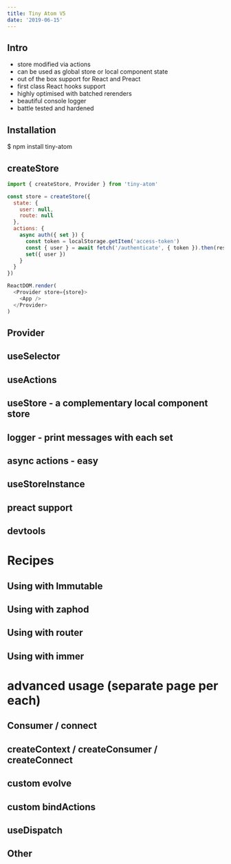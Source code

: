 ```yaml
---
title: Tiny Atom V5
date: '2019-06-15'
---
```


## Intro

- store modified via actions
- can be used as global store or local component state
- out of the box support for React and Preact
- first class React hooks support
- highly optimised with batched rerenders
- beautiful console logger
- battle tested and hardened

## Installation

\$ npm install tiny-atom

## createStore

```js
import { createStore, Provider } from 'tiny-atom'

const store = createStore({
  state: {
    user: null,
    route: null
  },
  actions: {
    async auth({ set }) {
      const token = localStorage.getItem('access-token')
      const { user } = await fetch('/authenticate', { token }).then(res => res.json())
      set({ user })
    }
  }
})

ReactDOM.render(
  <Provider store={store}>
    <App />
  </Provider>
)
```

## Provider

## useSelector

## useActions

## useStore - a complementary local component store

## logger - print messages with each set

## async actions - easy

## useStoreInstance

## preact support

## devtools

# Recipes

## Using with Immutable

## Using with zaphod

## Using with router

## Using with immer

# advanced usage (separate page per each)

## Consumer / connect

## createContext / createConsumer / createConnect

## custom evolve

## custom bindActions

## useDispatch

## Other
